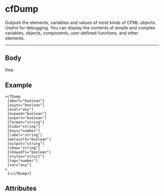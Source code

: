 # cfDump


Outputs the elements, variables and values of most kinds of CFML objects. Useful for debugging. You can display the contents of simple and complex variables, objects, components, user-defined functions, and other elements.

---
## Body
free

## Example
```
<cfDump
 [abort="boolean"]
 [async="boolean"]
 [eval="any"]
 [expand="boolean"]
 [export="boolean"]
 [format="string"]
 [hide="string"]
 [keys="number"]
 [label="string"]
 [metainfo="boolean"]
 [output="string"]
 [show="string"]
 [showudfs="boolean"]
 [styles="struct"]
 [top="number"]
 [var="any"]
> 
 [</cfDump>]
```
## Attributes
